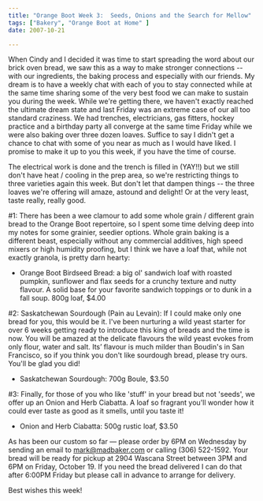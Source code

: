 ```yaml
---
title: "Orange Boot Week 3:  Seeds, Onions and the Search for Mellow"
tags: ["Bakery", "Orange Boot at Home" ] 
date: 2007-10-21

---
```


When Cindy and I decided it was time to start spreading the word about our brick oven bread, we saw this as a way to make stronger connections -- with our ingredients, the baking process and especially with our friends. My dream is to have a weekly chat with each of you to stay connected while at the same time sharing some of the very best food we can make to sustain you during the week. While we're getting there, we haven't exactly reached the ultimate dream state and last Friday was an extreme case of our all too standard craziness. We had trenches, electricians, gas fitters, hockey practice and a birthday party all converge at the same time Friday while we were also baking over three dozen loaves. Suffice to say I didn't get a chance to chat with some of you near as much as I would have liked. I promise to make it up to you this week, if you have the time of course.

The electrical work is done and the trench is filled in (YAY!!) but we still don't have heat / cooling in the prep area, so we're restricting things to three varieties again this week. But don't let that dampen things -- the three loaves we're offering will amaze, astound and delight! Or at the very least, taste really, really good.

#1: There has been a wee clamour to add some whole grain / different grain bread to the Orange Boot repertoire, so I spent some time delving deep into my notes for some grainier, seedier options. Whole grain baking is a different beast, especially without any commercial additives, high speed mixers or high humidity proofing, but I think we have a loaf that, while not exactly granola, is pretty darn hearty:

- Orange Boot Birdseed Bread: a big ol' sandwich loaf with roasted pumpkin, sunflower and flax seeds for a crunchy texture and nutty flavour. A solid base for your favorite sandwich toppings or to dunk in a fall soup. 800g loaf, $4.00

#2: Saskatchewan Sourdough (Pain au Levain): If I could make only one bread for you, this would be it. I've been nurturing a wild yeast starter for over 6 weeks getting ready to introduce this king of breads and the time is now. You will be amazed at the delicate flavours the wild yeast evokes from only flour, water and salt. Its’ flavour is much milder than Boudin's in San Francisco, so if you think you don't like sourdough bread, please try ours. You'll be glad you did!

- Saskatchewan Sourdough: 700g Boule, $3.50

#3: Finally, for those of you who like 'stuff' in your bread but not 'seeds', we offer up an Onion and Herb Ciabatta. A loaf so fragrant you'll wonder how it could ever taste as good as it smells, until you taste it!

- Onion and Herb Ciabatta: 500g rustic loaf, $3.50

As has been our custom so far — please order by 6PM on Wednesday by sending an email to mark@madbaker.com or calling (306) 522-1592. Your bread will be ready for pickup at 2904 Wascana Street between 3PM and 6PM on Friday, October 19. If you need the bread delivered I can do that after 6:00PM Friday but please call in advance to arrange for delivery.

Best wishes this week!
